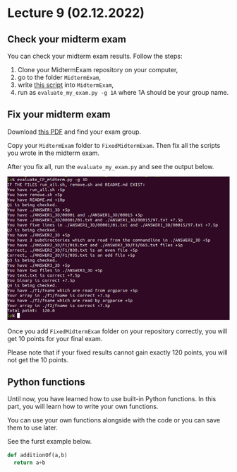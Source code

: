 # Lecture 9 (02.12.2022)
## Check your midterm exam
You can check your midterm exam results. Follow the steps:
1. Clone your MidtermExam repository on your computer,
1. go to the folder `MidtermExam`,
1. write [this script](./scripts/evaluate_my_exam.py) into `MidtermExam`,
1. run as `evaluate_my_exam.py -g 1A` where 1A should be your group name.

## Fix your midterm exam

Download [this PDF](./figures/exams.pdf) and find your exam group.

Copy your `MidtermExam` folder to `FixedMidtermExam`. Then fix all the scripts you wrote in the midterm exam.

After you fix all, run the `evaluate_my_exam.py` and see the output below.

![](./figures/09.01.fixed_exam_output.png)

Once you add `FixedMidtermExam` folder on your repository correctly, you will get 10 points for your final exam.

Please note that if your fixed results cannot gain exactly 120 points, you will not get the 10 points.

## Python functions
Until now, you have learned how to use built-in Python functions. In this part, you will learn how to write your own functions. 

You can use your own functions alongside with the code or you can save them to use later.

See the furst example below.

```python
def additionOf(a,b)
  return a+b
```


